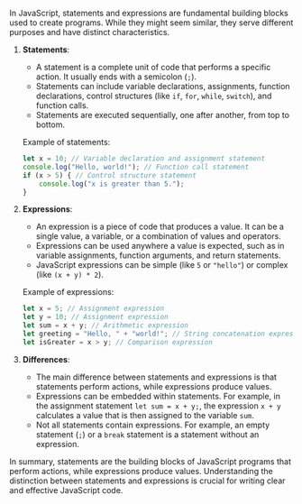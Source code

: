 In JavaScript, statements and expressions are fundamental building blocks used to create programs. While they might seem similar, they serve different purposes and have distinct characteristics.

1. **Statements**:
   - A statement is a complete unit of code that performs a specific action. It usually ends with a semicolon (`;`).
   - Statements can include variable declarations, assignments, function declarations, control structures (like `if`, `for`, `while`, `switch`), and function calls.
   - Statements are executed sequentially, one after another, from top to bottom.
   
   Example of statements:
   ```javascript
   let x = 10; // Variable declaration and assignment statement
   console.log("Hello, world!"); // Function call statement
   if (x > 5) { // Control structure statement
       console.log("x is greater than 5.");
   }
   ```

2. **Expressions**:
   - An expression is a piece of code that produces a value. It can be a single value, a variable, or a combination of values and operators.
   - Expressions can be used anywhere a value is expected, such as in variable assignments, function arguments, and return statements.
   - JavaScript expressions can be simple (like `5` or `"hello"`) or complex (like `(x + y) * 2`).
   
   Example of expressions:
   ```javascript
   let x = 5; // Assignment expression
   let y = 10; // Assignment expression
   let sum = x + y; // Arithmetic expression
   let greeting = "Hello, " + "world!"; // String concatenation expression
   let isGreater = x > y; // Comparison expression
   ```

3. **Differences**:
   - The main difference between statements and expressions is that statements perform actions, while expressions produce values.
   - Expressions can be embedded within statements. For example, in the assignment statement `let sum = x + y;`, the expression `x + y` calculates a value that is then assigned to the variable `sum`.
   - Not all statements contain expressions. For example, an empty statement (`;`) or a `break` statement is a statement without an expression.

In summary, statements are the building blocks of JavaScript programs that perform actions, while expressions produce values. Understanding the distinction between statements and expressions is crucial for writing clear and effective JavaScript code.